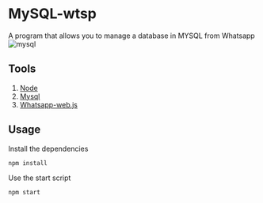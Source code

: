 # MySQL-wtsp
A program that allows you to manage a database in MYSQL from Whatsapp
![mysql](https://user-images.githubusercontent.com/89544871/142610377-dfa6cd26-251a-4dca-9c22-b13aae16bd6b.jpg)
## Tools
<ol>
  <li><a href='https://nodejs.org/en/download/'>Node</a></li>
  <li><a href='https://www.npmjs.com/package/mysql'>Mysql</a></li>
  <li><a href='https://guide.wwebjs.dev/'>Whatsapp-web.js</a></li>
</ol>
  
## Usage
Install the dependencies
```bash
npm install
```
Use the start script
```bash
npm start
```
